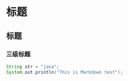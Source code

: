 # 标题

## 标题

### 三级标题

```java 
String str = "java";
System.out.println("This is Markdown test");


```